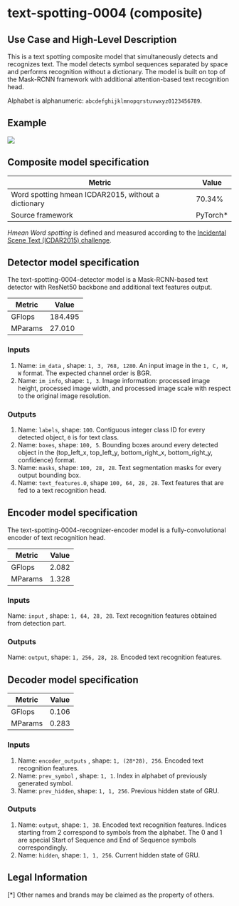 # text-spotting-0004 (composite)

## Use Case and High-Level Description

This is a text spotting composite model that simultaneously detects and
recognizes text. The model detects symbol sequences separated by space and performs
recognition without a dictionary. The model is built on top of the Mask-RCNN
framework with additional attention-based text recognition head.

Alphabet is alphanumeric: `abcdefghijklmnopqrstuvwxyz0123456789`.

## Example

![](text-spotting-0004.png)

## Composite model specification

| Metric                                        | Value     |
|-----------------------------------------------|-----------|
| Word spotting hmean ICDAR2015, without a dictionary | 70.34% |
| Source framework                              | PyTorch\* |

*Hmean Word spotting* is defined and measured according to the
[Incidental Scene Text (ICDAR2015) challenge](https://rrc.cvc.uab.es/?ch=4&com=introduction).

## Detector model specification

The text-spotting-0004-detector model is a Mask-RCNN-based text detector with ResNet50 backbone and additional text features output.

| Metric                                        | Value     |
|-----------------------------------------------|-----------|
| GFlops                                        | 184.495   |
| MParams                                       | 27.010    |

### Inputs

1.	Name: `im_data` , shape: `1, 3, 768, 1280`. An input image in the `1, C, H, W` format.
    The expected channel order is BGR.
2.	Name: `im_info`, shape: `1, 3`. Image information: processed image height,
    processed image width, and processed image scale with respect to the original image resolution.

### Outputs

1.	Name: `labels`, shape: `100`. Contiguous integer class ID for every
    detected object, `0` is for text class.
2.	Name: `boxes`, shape: `100, 5`. Bounding boxes around every detected object
    in the (top_left_x, top_left_y, bottom_right_x, bottom_right_y, confidence) format.
3.	Name: `masks`, shape: `100, 28, 28`. Text segmentation masks for every output bounding box.
4.  Name: `text_features.0`, shape `100, 64, 28, 28`. Text features that are fed to a text recognition head.

## Encoder model specification

The text-spotting-0004-recognizer-encoder model is a fully-convolutional encoder of text recognition head.

| Metric                                        | Value     |
|-----------------------------------------------|-----------|
| GFlops                                        | 2.082     |
| MParams                                       | 1.328     |

### Inputs

Name: `input` , shape: `1, 64, 28, 28`. Text recognition features obtained from detection part.

### Outputs

Name: `output`, shape: `1, 256, 28, 28`. Encoded text recognition features.

## Decoder model specification

| Metric                                        | Value     |
|-----------------------------------------------|-----------|
| GFlops                                        | 0.106     |
| MParams                                       | 0.283     |

### Inputs

1.	Name: `encoder_outputs` , shape: `1, (28*28), 256`. Encoded text recognition features.
1.	Name: `prev_symbol` , shape: `1, 1`. Index in alphabet of previously generated symbol.
1.	Name: `prev_hidden`, shape: `1, 1, 256`. Previous hidden state of GRU.

### Outputs

1.	Name: `output`, shape: `1, 38`. Encoded text recognition features. Indices starting from 2 correspond to symbols from the
alphabet. The 0 and 1 are special Start of Sequence and End of Sequence symbols correspondingly.
1.	Name: `hidden`, shape: `1, 1, 256`. Current hidden state of GRU.


## Legal Information
[*] Other names and brands may be claimed as the property of others.
